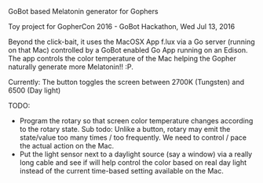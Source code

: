 GoBot based Melatonin generator for Gophers

Toy project for GopherCon 2016 - GoBot Hackathon, Wed Jul 13, 2016

Beyond the click-bait, it uses the MacOSX App f.lux via a Go server (running on that Mac) controlled by a GoBot enabled Go App running on an Edison. The app controls the color temperature of the Mac helping the Gopher naturally generate more Melatonin!! :P.

Currently: The button toggles the screen between 2700K (Tungsten) and 6500 (Day light)

TODO:

* Program the rotary so that screen color temperature changes according to the rotary state. Sub todo: Unlike a button, rotary may emit the state/value too many times / too frequently. We need to control / pace the actual action on the Mac.
* Put the light sensor next to a daylight source (say a window) via a really long cable and see if will help control the color based on real day light instead of the current time-based setting available on the Mac.


